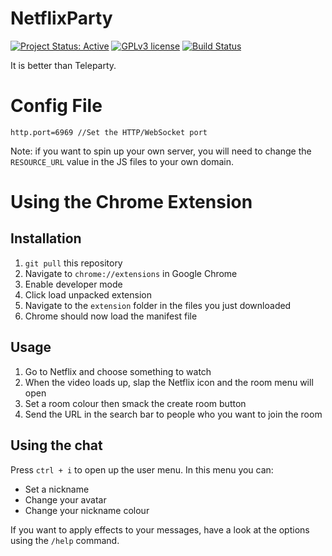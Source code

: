 # NetflixParty

[![Project Status: Active](https://www.repostatus.org/badges/latest/active.svg)](https://www.repostatus.org/#active) [![GPLv3 license](https://img.shields.io/badge/License-GPLv3-blue.svg)](https://www.gnu.org/licenses/gpl-3.0) [![Build Status](https://jenkins.voidtech.de/buildStatus/icon?job=NetflixParty)](https://jenkins.voidtech.de/job/NetflixParty/)

It is better than Teleparty.

# Config File

```
http.port=6969 //Set the HTTP/WebSocket port
```

Note: if you want to spin up your own server, you will need to change the `RESOURCE_URL` value in the JS files to your own domain.

# Using the Chrome Extension

## Installation

1) `git pull` this repository
2) Navigate to `chrome://extensions` in Google Chrome
3) Enable developer mode
4) Click load unpacked extension
5) Navigate to the `extension` folder in the files you just downloaded
6) Chrome should now load the manifest file 

## Usage

1) Go to Netflix and choose something to watch
2) When the video loads up, slap the Netflix icon and the room menu will open
3) Set a room colour then smack the create room button
4) Send the URL in the search bar to people who you want to join the room

## Using the chat

Press `ctrl + i` to open up the user menu. In this menu you can:

- Set a nickname
- Change your avatar
- Change your nickname colour

If you want to apply effects to your messages, have a look at the options using the `/help` command.